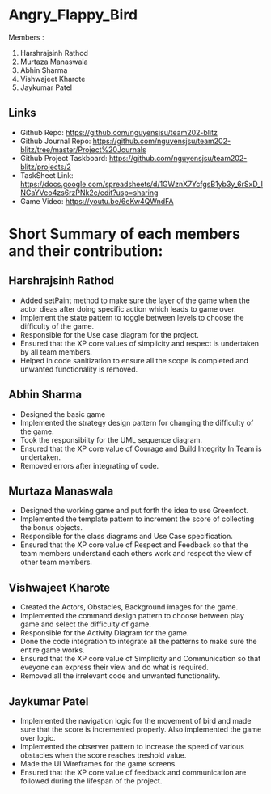 # Angry_Flappy_Bird

Members :

1. Harshrajsinh Rathod
2. Murtaza Manaswala
3. Abhin Sharma
4. Vishwajeet Kharote
5. Jaykumar Patel

## Links

* Github Repo: https://github.com/nguyensjsu/team202-blitz
* Github Journal Repo: https://github.com/nguyensjsu/team202-blitz/tree/master/Project%20Journals
* Github Project Taskboard: https://github.com/nguyensjsu/team202-blitz/projects/2
* TaskSheet Link: https://docs.google.com/spreadsheets/d/1GWznX7YcfgsB1yb3y_6rSxD_INGaYVeo4zs6rzPNk2c/edit?usp=sharing
* Game Video: https://youtu.be/6eKw4QWndFA


# Short Summary of each members and their contribution:

## Harshrajsinh Rathod
* Added setPaint method to make sure the layer of the game when the actor dieas after doing specific action which leads to game over.
* Implement the state pattern to toggle between levels to choose the difficulty of the game.
* Responsible for the Use case diagram for the project.
* Ensured that the XP core values of simplicity and respect is undertaken by all team members.
* Helped in code sanitization to ensure all the scope is completed and unwanted functionality is removed.

## Abhin Sharma
* Designed the basic game
* Implemented the strategy design pattern for changing the difficulty of the game.
* Took the responsibilty for the UML sequence diagram.
* Ensured that the XP core value of Courage and Build Integrity In Team is undertaken.
* Removed errors after integrating of code.

## Murtaza Manaswala
* Designed the working game and put forth the idea to use Greenfoot.
* Implemented the template pattern to increment the score of collecting the bonus objects.
* Responsible for the class diagrams and Use Case specification.
* Ensured that the XP core value of Respect and Feedback so that the team members understand each others work and respect the view of other team members.

## Vishwajeet Kharote
* Created the Actors, Obstacles, Background images for the game.
* Implemented the command design pattern to choose between play game and select the difficulty of game.
* Responsible for the Activity Diagram for the game.
* Done the code integration to integrate all the patterns to make sure the entire game works.
* Ensured that the XP core value of Simplicity and Communication so that eveyone can express their view and do what is required.
* Removed all the irrelevant code and unwanted functionality.

## Jaykumar Patel
* Implemented the navigation logic for the movement of bird and made sure that the score is incremented properly. Also implemented the game over logic.
* Implemented the observer pattern to increase the speed of various obstacles when the score reaches treshold value.
*  Made the UI Wireframes for the game screens.
* Ensured that the XP core value of feedback and communication are followed during the lifespan of the project.